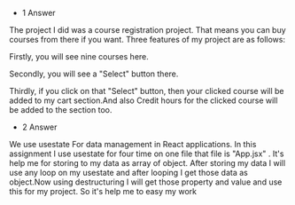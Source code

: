 - 1 Answer

The project I did was a course registration project. That means you can buy courses from there if you want. Three features of my project are as follows:

Firstly, you will see nine courses here.

Secondly, you will see a "Select" button there.

Thirdly, if you click on that "Select" button, then your clicked course will be added to my cart section.And also Credit hours for the clicked course will be added to the section too.


- 2 Answer

We use usestate For data management in React applications. In this assignment I use usestate for four time on one file that file is "App.jsx" . It's help me for storing to my data as array of object. After storing my data I will use any loop on my usestate and after looping I get those data as object.Now using destructuring I will get those property and value and use this for my project. So it's help me to easy my work





